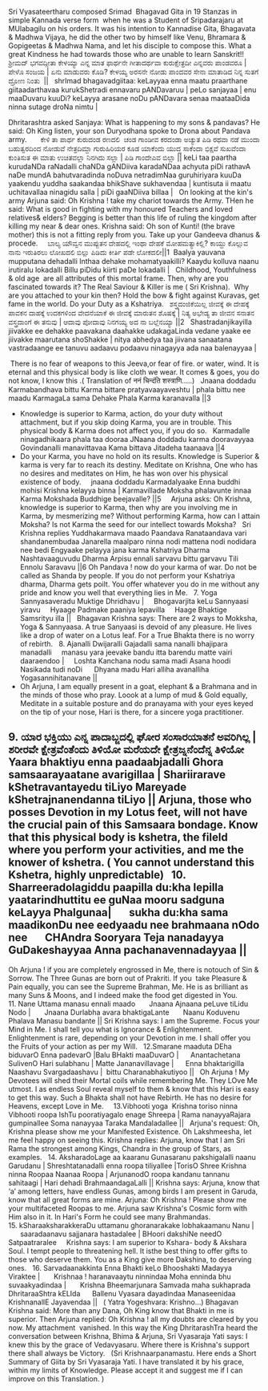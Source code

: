 Sri Vyasateertharu composed Srimad  Bhagavad Gita in 19 Stanzas in simple Kannada verse form  when he was a Student of Sripadarajaru at MUlabagilu on his orders. It was his intention to Kannadise Gita, Bhagavata & Madhwa Vijaya, he did the other two by himself like Venu, Bhramara & Gopigeetas & Madhwa Nama, and let his disciple to compose this. What a great Kindness he had towards those who are unable to learn Sanskrit!!
 
ಶ್ರೀಮದ್ ಭಗವದ್ಗೀತಾ
ಕೇಳಯ್ಯಾ ಎನ್ನ ಮಾತ ಫಾರ್ಥನೇ ಗೀತಾದರ್ಥವಾ
ಕುರುಕ್ಷೇತ್ರದೀ ಎನ್ನವರು ಪಾಂಡವರೂ | ಪೇಳೊ ಸಂಜಯ | ಏನು ಮಾಡುವರು ಕೊಡಿ?
ಕೇಳಯ್ಯ ಅರಸನೇ ನೋಡು ಪಾಂದವರ ಸೇನಾ
ಮಾತಾಡಿದ ನಿನ್ನ ಸುತಗೆ ದ್ರೋಣ ನಿಂತು  ||
 
shrImad bhagavadgiitaa:
keLayyaa enna maatu praarthane giitaadarthavaa
kurukShetradi ennavaru pANDavaruu | peLo sanjayaa | enu maaDuvaru kuuDi?
keLayya arasane noDu pANDavara senaa
maataaDida ninna sutage droNa nimtu |

Dhritarashtra asked Sanjaya: What is happening to my sons & pandavas? He said: Oh King listen, your son Duryodhana spoke to Drona about Pandava army.
 
 
 
ಕೇಳಿ ತಾ ಪಾರ್ಥ ಕುರುದಂಡ ರಣದಲಿ  ಚಂಡ ಗಾಂಡೀವ ಕರದಂಡಾ
ಅಚ್ಯುತ ಪಿಡಿ ರಥವಾ ನಡೆ ಮುಂದಾ ಬಹುತ್ವರದಿಂದ ನೋಡುವೆ ನೇತ್ರದಿಮ್ದಾ
ಗುರುಹಿರಿಯರ ಕೂಡ ಯಾಕೆಂದು ಯುದ್ಧ ಸಾಕೆಂದಾ ಭಿಕ್ಷವೆ ಸುಖವೆಂದಾ
ಕುಂತಿಸುತ ಈ ಮಾತು ಉಚಿತವಲ್ಲಾ ನಿನಗಿದು ಸಲ್ಲಾ | ಪಿಡಿ ಗಾಂದೇಎವ ಬಿಲ್ಲಾ ||
keLi taa paartha kurudaNDa raNadalli chaNDa gANDiiva karadaNDaa
achyuta piDi rathavA naDe mundA bahutvaradinda noDuva netradimNaa
guruhiriyara kuuDa yaakendu yuddha saakandaa bhikShave sukhavendaa |
kuntisuta ii maatu uchitavallaa ninagidu salla | piDi gaaNDiiva billaa |
 
On looking at the kin's army Arjuna said: Oh Krishna ! take my chariot towards the Army. THen he said: What is good in fighting with my honoured Teachers and loved relatives& elders? Begging is better than this life of ruling the kingdom after killing my near & dear ones.
Krishna said: Oh son of Kunti! (the brave mother) this is not a fitting reply from you. Take up your Gandeeva dhanus & procede.
 
 
ಬಾಲ್ಯ ಯೌವ್ವನ ಮುಪ್ಪುತನ ದೇಹದಲ್ಲಿ
ಇಂಥಾ ದೇಹಕೆ ಮೋಹಮತ್ಯಾಕಿಲ್ಲಿ?
ಕಾಯ್ದು ಕೊಲ್ಲುವ ನಾನು ಇರುತಿರಲು ಲೋಖದಲಿ
ಬಿಲ್ಲು ಪಿಡಿದು ಕೀರ್ತಿ ಪಡೇ ಲೋಕದಲೀ||1
 Baalya yauvana mupputana dehadalli
Inthaa dehake mohamatyaakilli?
Kaaydu kolluva naanu irutiralu lokadalli
Billu piDidu kiirti paDe lokadalli |
 
Childhood, Youthfulness & old age  are all attributes of this mortal frame. Then, why are you fascinated towards it? The Real Saviour & Killer is me ( Sri Krishna).  Why are you attached to your kin then? Hold the bow & fight against Kuravas, get fame in the world. Do your Duty as a Kshatriya.
 
ಶಸ್ತ್ರದಂಜಿಕೆಯಿಲ್ಲ ಜೀವಕ್ಕೆ ಈ ದೇಹಕ್ಕೆ ಪಾವಕನ ದಾಹಕ್ಕೆ
ಉದಕಗಳಿಂದ ವೇದನೆಯಾಕೆ ಈ ಜೀವಕ್ಕೆ ಮಾರುತನ ಶೊಷಕ್ಕೆ |
ನಿತ್ಯ ಅಭೇಡ್ಯ ತಾ ಜೀವನ ಸನಾತನ ವಸ್ತ್ರದಾಂಗೆ ಈ ತನುವು |
ಆದಾವು ಪೋದಾವು ನಿನಗಯ್ಯ ಅದ ನಾ ಬಲ್ಲೆನಯ್ಯಾ ||2
 
Shastradanjikayilla jiivakke ee dehakke paavakana daahakke
udakagaLinda vedane yaake ee jiivakke maarutana shoShakke |
nitya abhedya taa jiivana sanaatana vastradaange ee tanuvu 
aadaavu podaavu ninagayya ada naa balenayyaa |

 There is no fear of weapons to this Jeeva,or fear of fire. or water, wind. It is eternal and this physical body is like cloth we wear. It comes & goes, you do not know, I know this
.( Translation of ननं चिन्दंति शस्त्राणि.....)
 
Jnaana doddadu Karmabandhava bittu
Karma bittare pratyavaayaveshtu |
phala bittu nee maadu KarmagaLa
sama Dehake Phala Karma karanavalla ||3
 
- Knowledge is superior to Karma, action, do your duty without attachment, but if you skip doing Karma, you are in trouble. This physical body & Karma does not affect you, if you do so.
 
Karmadalle ninagadhikaara phala taa dooraa
JNaana doddadu karma dooravayyaa
Govindanalli manavittavaa Kama bittava Jitadeha taanaava ||4
 
- Do your Karma, you have no hold on its results. Knowledge is Superior & karma is very far to reach its destiny. Meditate on Krishna, One who has no desires and meditates on Him, he has won over his physical existence of body.  
 
jnaana doddadu Karmadalyaake Enna
buddhi mohisi Krishna kelayya binna |
Karmavillade Moksha phalavunte innaa
Karma Mokshada Buddhige beejavalle? ||5
 
 
Arjuna asks: Oh Krishna, knowledge is superior to Karma, then why are you involving me in Karma, by mesmerizing me? Without performing Karma, how can I attain Moksha? Is not Karma the seed for our intellect towards Moksha?
 
Sri Krishna replies
Yuddhakarmava maado Paandava
Ranataandava vari shandanembudaa
Janarella maalparo ninna nodi mattena nodi nodidara nee bedi
Engyaake pelayya jana karma Kshatriya Dharma Nashtavaaguvudu Dharma
Arpisu ennali sarvavu bittu garvavu Tili Ennolu Saravavu ||6
Oh Pandava ! now do your karma of war. Do not be called as Shanda by people. If you do not perform your Kshatriya dharma, Dharma gets poilt. You offer whatever you do in me without any pride and know you well that everything lies in Me.
 
7. Yoga Sannyasaveradu Muktige Dhridhavu |
    Bhogavarjita keLu Sannyaasi yiravu
    Hyaage Padmake paaniya lepavilla
    Haage Bhaktige Samsrityu illa ||
 
Bhagavan Krishna says: There are 2 ways to Mokksha, Yoga & Sannyaasa. A true Sanyaasi is devoid of any pleasure. He lives like a drop of water on a Lotus leaf. For a True Bhakta there is no worry of rebirth.
 
8. Ajanalli Dwijaralli Gajadalli sama nanalli bhajipara manadalli
    manasu yara jeevake bandu itta barendu matte vairi daaraendoo |     Loshta Kanchana nodu sama madi Asana hoodi Nasikada tudi noDi
     Dhyana madu Hari alliha avanalliha Yogasannihitanavane ||
- Oh Arjuna, I am equally present in a goat, elephant & a Brahmana and in the minds of those who pray. Loook at a lump of mud & Gold equally, Meditate in a suitable posture and do pranayama with your eyes keyed on the tip of your nose, Hari is there, for a sincere yoga practitioner.

9. ಯಾರ ಭಕ್ತಿಯು ಎನ್ನ ಪಾದಾಬ್ಜದಲ್ಲಿ
ಘೋರ ಸಂಸಾರಯಾತನೆ ಅವರಿಗಿಲ್ಲ |
ಶರೀರವೇ ಕ್ಷೇತ್ರವೆಂತೆಂದು ತಿಳಿಯೋ
ಮರೆಯದೇ ಕ್ಷೇತ್ರಜ್ನನೆಂದೆನ್ನ ತಿಳಿಯೋ
Yaara bhaktiyu enna paadaabjadalli
Ghora samsaarayaatane avarigillaa |
Shariirarave kShetravantayedu tiLiyo 
Mareyade kShetrajnanendanna tiLiyo ||
Arjuna, those who posses Devotion in my Lotus feet, will not have the crucial pain of this Samsaara bondage. Know that this physical body is kshetra, the fileld where you perform your activities, and me the knower of kshetra. ( You cannot understand this Kshetra, highly unpredictable)
 
10. Sharreeradolagiddu paapilla du:kha lepilla
      yaatarindhuttitu ee guNaa mooru sadguna keLayya Phalgunaa|
      sukha du:kha sama maadikonDu nee eedyaadu nee brahmaana nOdo nee
      CHAndra Sooryara Teja nanadayya GuDakeshayyaa Anna pachanavennadayyaa ||
-
Oh Arjuna ! if you are completely engrossed in Me, there is notouch of Sin & Sorrow. The Three Gunas are born out of Prakriti. If you  take Pleasure & Pain equally, you can see the Supreme Brahman, Me. He is as brilliant as many Suns & Moons, and I indeed make the food get digested in You. 
 
11. Nane Uttama manasu ennali maado
      Jnaana Ajnaana peLuve tiLidu Nodo |
      Jnaana Durlabha avara bhaktigaLante
      Naanu Koduvenu Phalava Manasu bandante ||
Sri Krishna says:
I am the Supreme. Focus your Mind in Me. I shall tell you what is Ignorance & Enlightenment. Enlightenment is rare, depending on your Devotion in me. I shall offer you the Fruits of your action as per my Will.
 
12.Smarane maaduta DEha biduvarO Enna padevarO |Balu BHakti maaDuvarO |
     Anantachetana SulivenO Hari sulabhanu | Matte Jananavillavage |
     Enna bhaktarigilla Naashavu Svargadaashavu |  bittu Charanabhakutiyoo ||
 
Oh Arjuna ! My Devotees will shed their Mortal coils while remembering Me. They LOve Me utmost. I as endless Soul reveal myself to them & know that this Hari is easy to get this way. Such a Bhakta shall not have Rebirth. He has no desire for Heavens, except Love in Me.
 
 
13.Vibhooti yoga 
Krishna toriso ninna Vibhooti roopa
IshTu pooratiyagalo enage Shreepa |
Rama nanayyaRajara gumpinallee
Soma nanayyaa Taraka Mandaladallee ||
 
Arjuna's request: Oh, Krishna please show me your Manifested Existence. Oh Lakshmeesha, let me feel happy on seeing this. Krishna replies: Arjuna, know that I am Sri Rama the strongest among Kings, Chandra in the group of Stars, as examples.
 
14. AksharadoLage aa kaaranu Gunasaranu pakshigalalli naanu Garudanu | Shreshtatanadalli enna roopa tiliyallee |TorisO Shree Krishna ninna Roopaa Naanaa Roopa |
ArjunanodO roopa kandanu tannanu sahitaagi | Hari dehadi BrahmaandagaLalli ||
Krishna says: Arjuna, know that ‘a’ among letters, have endless Gunas, among birds I am present in Garuda, know that all great forms are mine.
Arjuna: Oh Krishna ! Please show me your multifaceted Roopas to me. Arjuna saw Krishna's Cosmic form with Him also in it. In Hari's Form he could see many Brahmandas.
 
15. kSharaaksharakkeraDu uttamanu ghoranarakake lobhakaamanu Nanu |
      saaradaanavu sajjanara hastadalee | BHoori dakshiNe needO Satpaatraralee
 
 
Krishna says: I am superior to Kshara- body & Akshara Soul. I tempt people to threatening hell. It isthe best thing to offer gifts to those who deserve them. You as a King give more Dakshina, to deserving ones.
 
16. Sarvadaanakkinta Enna Bhakti keLo Bhooshakti Madayya Viraktee |
      Krishnaa ! haranavaaytu ninnindaa Moha enninda bhu suvaakyadindaa |
      Krishna Bheemarjunara Samvada maha sukhaprada DhritaraaShtra kELIda
     Ballenu Vyasara dayadindaa Manaseenidaa KrishnanallE Jayavendaa ||
 
( Yatra Yogeshvara: Krishno...)
Bhagavan Krishna said: More than any Dana, Oh King know that Bhakti in me is superior. Then Arjuna replied: Oh Krishna ! all my doubts are cleared by you now. My attachment  vanished.
In this way the King DhritarashTra heard the conversation between Krishna, Bhima & Arjuna, Sri Vyasaraja Yati says: I knew this by the grace of Vedavyasaru. Where there is Krishna's support there shall always be Victory.
 
(Sri Krishnaarpanamastu. Here ends a Short Summary of Giita by Sri Vyasaraja Yati. I have translated it by his grace, within my limits of Knowledge. Please accept it and suggest me if I can improve on this Translation. )
 
 
 
